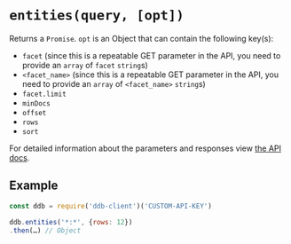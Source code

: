 # `entities(query, [opt])`

Returns a `Promise`. `opt` is an Object that can contain the following key(s):

- `facet` (since this is a repeatable GET parameter in the API, you need to provide an `array` of `facet` `string`s)
- `<facet_name>` (since this is a repeatable GET parameter in the API, you need to provide an `array` of `<facet_name>` `string`s)
- `facet.limit`
- `minDocs`
- `offset`
- `rows`
- `sort`

For detailed information about the parameters and responses view [the API docs](https://api.deutsche-digitale-bibliothek.de/doku/display/ADD/entities).

## Example

```js
const ddb = require('ddb-client')('CUSTOM-API-KEY')

ddb.entities('*:*', {rows: 12})
.then(…) // Object
```
